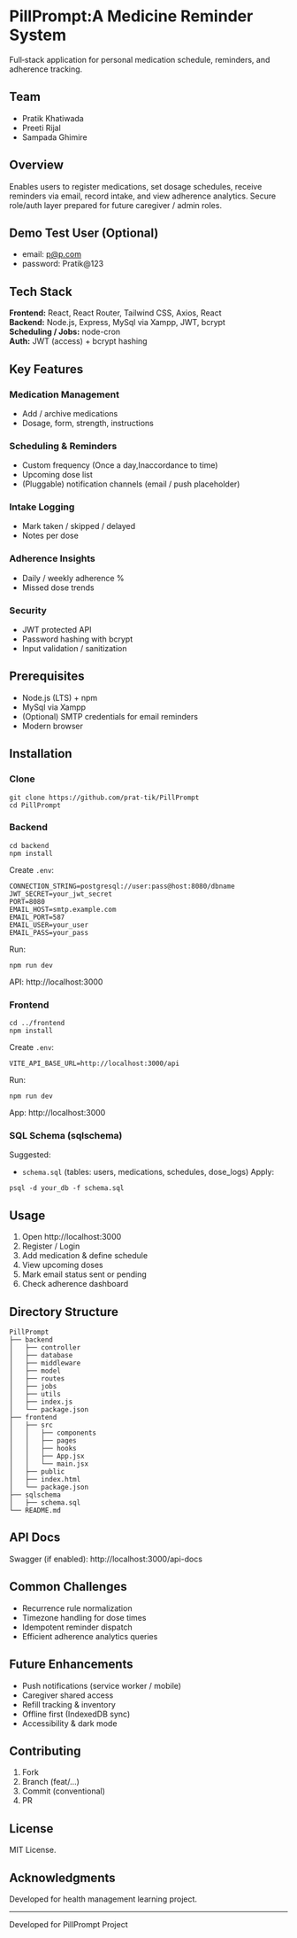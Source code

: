 
# PillPrompt:A Medicine Reminder System

Full‑stack application for personal medication schedule, reminders, and adherence tracking.

## Team
- Pratik Khatiwada
- Preeti Rijal
- Sampada Ghimire

## Overview
Enables users to register medications, set dosage schedules, receive reminders via email, record intake, and view adherence analytics. Secure role/auth layer prepared for future caregiver / admin roles.

## Demo Test User (Optional)
- email: p@p.com 
- password: Pratik@123

## Tech Stack
**Frontend:** React, React Router, Tailwind CSS, Axios, React  
**Backend:** Node.js, Express, MySql via Xampp, JWT, bcrypt  
**Scheduling / Jobs:** node-cron  
**Auth:** JWT (access) + bcrypt hashing

## Key Features
### Medication Management
- Add / archive medications
- Dosage, form, strength, instructions

### Scheduling & Reminders
- Custom frequency (Once a day,Inaccordance to time)
- Upcoming dose list
- (Pluggable) notification channels (email / push placeholder)

### Intake Logging
- Mark taken / skipped / delayed
- Notes per dose

### Adherence Insights
- Daily / weekly adherence %
- Missed dose trends

### Security
- JWT protected API
- Password hashing with bcrypt
- Input validation / sanitization

## Prerequisites
- Node.js (LTS) + npm
- MySql via Xampp
- (Optional) SMTP credentials for email reminders
- Modern browser

## Installation

### Clone
```
git clone https://github.com/prat-tik/PillPrompt
cd PillPrompt
```

### Backend
```
cd backend
npm install
```
Create `.env`:
```
CONNECTION_STRING=postgresql://user:pass@host:8080/dbname
JWT_SECRET=your_jwt_secret
PORT=8080
EMAIL_HOST=smtp.example.com
EMAIL_PORT=587
EMAIL_USER=your_user
EMAIL_PASS=your_pass
```
Run:
```
npm run dev
```
API: http://localhost:3000

### Frontend
```
cd ../frontend
npm install
```
Create `.env`:
```
VITE_API_BASE_URL=http://localhost:3000/api
```
Run:
```
npm run dev
```
App: http://localhost:3000

### SQL Schema (sqlschema)
Suggested:
- `schema.sql` (tables: users, medications, schedules, dose_logs)
Apply:
```
psql -d your_db -f schema.sql
```

## Usage
1. Open http://localhost:3000  
2. Register / Login  
3. Add medication & define schedule  
4. View upcoming doses  
5. Mark email status sent or pending  
6. Check adherence dashboard  

## Directory Structure
```
PillPrompt
├── backend
│   ├── controller
│   ├── database
│   ├── middleware
│   ├── model
│   ├── routes
│   ├── jobs
│   ├── utils
│   ├── index.js
│   └── package.json
├── frontend
│   ├── src
│   │   ├── components
│   │   ├── pages
│   │   ├── hooks
│   │   ├── App.jsx
│   │   └── main.jsx
│   ├── public
│   ├── index.html
│   └── package.json
├── sqlschema
│   ├── schema.sql
└── README.md
```

## API Docs
Swagger (if enabled): http://localhost:3000/api-docs

## Common Challenges
- Recurrence rule normalization
- Timezone handling for dose times
- Idempotent reminder dispatch
- Efficient adherence analytics queries

## Future Enhancements
- Push notifications (service worker / mobile)
- Caregiver shared access
- Refill tracking & inventory
- Offline first (IndexedDB sync)
- Accessibility & dark mode

## Contributing
1. Fork  
2. Branch (feat/...)  
3. Commit (conventional)  
4. PR  

## License
MIT License.

## Acknowledgments
Developed for health management learning project.

---
Developed for PillPrompt Project
